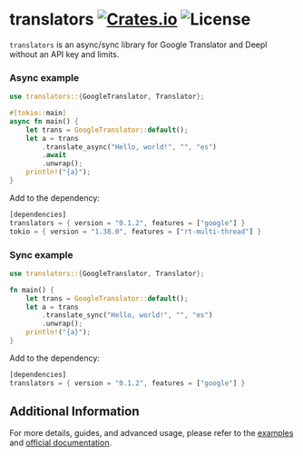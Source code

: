 [crates-badge]: https://img.shields.io/crates/v/translators
[crates-url]: https://crates.io/crates/translators
[license-badge]: https://img.shields.io/github/license/charl1e7/rust-translators?style=flat&color=%230096FF


# translators [![Crates.io][crates-badge]][crates-url] ![License][license-badge]

`translators` is an async/sync library for Google Translator and Deepl without an API key and limits.

### Async example
```rust
use translators::{GoogleTranslator, Translator};

#[tokio::main]
async fn main() {
    let trans = GoogleTranslator::default();
    let a = trans
        .translate_async("Hello, world!", "", "es")
        .await
        .unwrap();
    println!("{a}");
}
```

Add to the dependency:
```rust
[dependencies]
translators = { version = "0.1.2", features = ["google"] }
tokio = { version = "1.38.0", features = ["rt-multi-thread"] }
```

### Sync example
```rust
use translators::{GoogleTranslator, Translator};

fn main() {
    let trans = GoogleTranslator::default();
    let a = trans
        .translate_sync("Hello, world!", "", "es")
        .unwrap();
    println!("{a}");
}
```

Add to the dependency:
```rust
[dependencies]
translators = { version = "0.1.2", features = ["google"] }
```


## Additional Information

For more details, guides, and advanced usage, please refer to the [examples](https://github.com/charl1e7/rust-translators/tree/main/examples) and [official documentation](https://crates.io/crates/translators).


